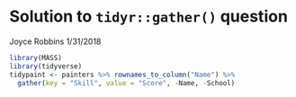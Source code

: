 Solution to `tidyr::gather()` question
================
Joyce Robbins
1/31/2018

``` r
library(MASS)
library(tidyverse)
tidypaint <- painters %>% rownames_to_column("Name") %>% 
  gather(key = "Skill", value = "Score", -Name, -School)
```
